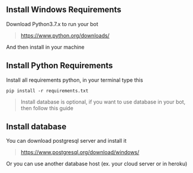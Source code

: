 ## Install Windows Requirements
Download Python3.7.x to run your bot
> https://www.python.org/downloads/

And then install in your machine

## Install Python Requirements
Install all requirements python, in your terminal type this
```
pip install -r requirements.txt
```

> Install database is optional, if you want to use database in your bot, then follow this guide

## Install database
You can download postgresql server and install it
> https://www.postgresql.org/download/windows/

Or you can use another database host (ex. your cloud server or in heroku)